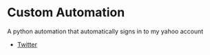 # Custom Automation

A python automation that automatically signs in to my yahoo account

- [Twitter](https://twitter.com/ugo_codes)